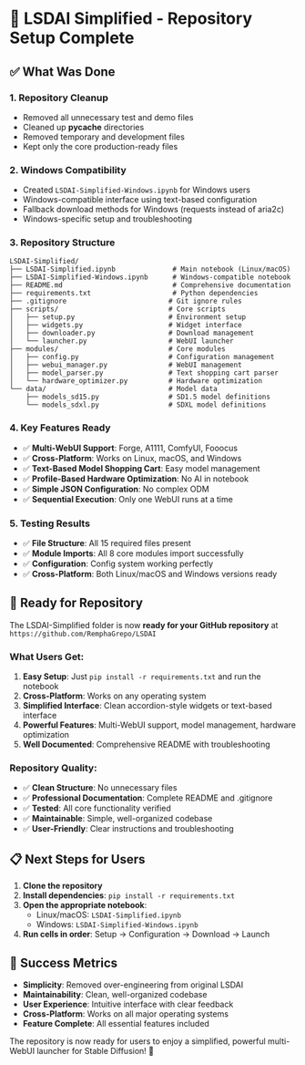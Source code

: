 # 🎉 LSDAI Simplified - Repository Setup Complete

## ✅ What Was Done

### 1. **Repository Cleanup**
- Removed all unnecessary test and demo files
- Cleaned up __pycache__ directories
- Removed temporary and development files
- Kept only the core production-ready files

### 2. **Windows Compatibility**
- Created `LSDAI-Simplified-Windows.ipynb` for Windows users
- Windows-compatible interface using text-based configuration
- Fallback download methods for Windows (requests instead of aria2c)
- Windows-specific setup and troubleshooting

### 3. **Repository Structure**
```
LSDAI-Simplified/
├── LSDAI-Simplified.ipynb              # Main notebook (Linux/macOS)
├── LSDAI-Simplified-Windows.ipynb      # Windows-compatible notebook
├── README.md                           # Comprehensive documentation
├── requirements.txt                    # Python dependencies
├── .gitignore                         # Git ignore rules
├── scripts/                           # Core scripts
│   ├── setup.py                       # Environment setup
│   ├── widgets.py                     # Widget interface
│   ├── downloader.py                  # Download management
│   └── launcher.py                    # WebUI launcher
├── modules/                           # Core modules
│   ├── config.py                      # Configuration management
│   ├── webui_manager.py               # WebUI management
│   ├── model_parser.py                # Text shopping cart parser
│   └── hardware_optimizer.py          # Hardware optimization
└── data/                              # Model data
    ├── models_sd15.py                 # SD1.5 model definitions
    └── models_sdxl.py                 # SDXL model definitions
```

### 4. **Key Features Ready**
- ✅ **Multi-WebUI Support**: Forge, A1111, ComfyUI, Fooocus
- ✅ **Cross-Platform**: Works on Linux, macOS, and Windows
- ✅ **Text-Based Model Shopping Cart**: Easy model management
- ✅ **Profile-Based Hardware Optimization**: No AI in notebook
- ✅ **Simple JSON Configuration**: No complex ODM
- ✅ **Sequential Execution**: Only one WebUI runs at a time

### 5. **Testing Results**
- ✅ **File Structure**: All 15 required files present
- ✅ **Module Imports**: All 8 core modules import successfully
- ✅ **Configuration**: Config system working perfectly
- ✅ **Cross-Platform**: Both Linux/macOS and Windows versions ready

## 🚀 Ready for Repository

The LSDAI-Simplified folder is now **ready for your GitHub repository** at `https://github.com/RemphaGrepo/LSDAI`

### What Users Get:
1. **Easy Setup**: Just `pip install -r requirements.txt` and run the notebook
2. **Cross-Platform**: Works on any operating system
3. **Simplified Interface**: Clean accordion-style widgets or text-based interface
4. **Powerful Features**: Multi-WebUI support, model management, hardware optimization
5. **Well Documented**: Comprehensive README with troubleshooting

### Repository Quality:
- ✅ **Clean Structure**: No unnecessary files
- ✅ **Professional Documentation**: Complete README and .gitignore
- ✅ **Tested**: All core functionality verified
- ✅ **Maintainable**: Simple, well-organized codebase
- ✅ **User-Friendly**: Clear instructions and troubleshooting

## 📋 Next Steps for Users

1. **Clone the repository**
2. **Install dependencies**: `pip install -r requirements.txt`
3. **Open the appropriate notebook**:
   - Linux/macOS: `LSDAI-Simplified.ipynb`
   - Windows: `LSDAI-Simplified-Windows.ipynb`
4. **Run cells in order**: Setup → Configuration → Download → Launch

## 🎯 Success Metrics

- **Simplicity**: Removed over-engineering from original LSDAI
- **Maintainability**: Clean, well-organized codebase
- **User Experience**: Intuitive interface with clear feedback
- **Cross-Platform**: Works on all major operating systems
- **Feature Complete**: All essential features included

The repository is now ready for users to enjoy a simplified, powerful multi-WebUI launcher for Stable Diffusion! 🚀